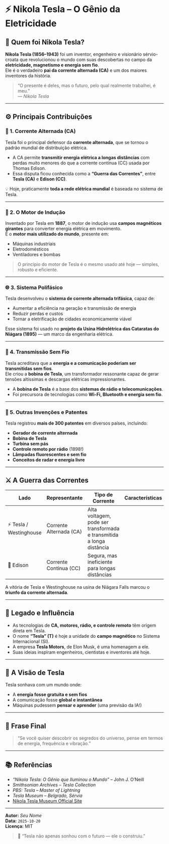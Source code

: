 # ⚡ Nikola Tesla – O Gênio da Eletricidade

## 👤 Quem foi Nikola Tesla?
**Nikola Tesla (1856–1943)** foi um inventor, engenheiro e visionário sérvio-croata que revolucionou o mundo com suas descobertas no campo da **eletricidade, magnetismo e energia sem fio**.  
Ele é o verdadeiro **pai da corrente alternada (CA)** e um dos maiores inventores da história.

> “O presente é deles, mas o futuro, pelo qual realmente trabalhei, é meu.”  
> — *Nikola Tesla*

---

## ⚙️ Principais Contribuições

### 🔌 1. Corrente Alternada (CA)
Tesla foi o principal defensor da **corrente alternada**, que se tornou o padrão mundial de distribuição elétrica.

- A CA permite **transmitir energia elétrica a longas distâncias** com perdas muito menores do que a corrente contínua (CC) usada por Thomas Edison.  
- Essa disputa ficou conhecida como a **“Guerra das Correntes”**, entre **Tesla (CA)** e **Edison (CC)**.

💡 Hoje, praticamente **toda a rede elétrica mundial** é baseada no sistema de Tesla.

---

### 🔋 2. O Motor de Indução
Inventado por Tesla em **1887**, o motor de indução usa **campos magnéticos girantes** para converter energia elétrica em movimento.  
É o **motor mais utilizado do mundo**, presente em:
- Máquinas industriais  
- Eletrodomésticos  
- Ventiladores e bombas  

> O princípio do motor de Tesla é o mesmo usado até hoje — simples, robusto e eficiente.

---

### 🌐 3. Sistema Polifásico
Tesla desenvolveu o **sistema de corrente alternada trifásica**, capaz de:
- Aumentar a eficiência na geração e transmissão de energia  
- Reduzir perdas e custos  
- Tornar a eletrificação de cidades economicamente viável  

Esse sistema foi usado no **projeto da Usina Hidrelétrica das Cataratas do Niágara (1895)** — um marco da engenharia elétrica.

---

### 📡 4. Transmissão Sem Fio
Tesla acreditava que a **energia e a comunicação poderiam ser transmitidas sem fios**.  
Ele criou a **bobina de Tesla**, um transformador ressonante capaz de gerar tensões altíssimas e descargas elétricas impressionantes.

- A **bobina de Tesla** é a base dos **sistemas de rádio e telecomunicações**.  
- Foi precursora de tecnologias como **Wi-Fi, Bluetooth e energia sem fio**.  

---

### 🧠 5. Outras Invenções e Patentes
Tesla registrou **mais de 300 patentes** em diversos países, incluindo:
- **Gerador de corrente alternada**  
- **Bobina de Tesla**  
- **Turbina sem pás**  
- **Controle remoto por rádio** (1898!)  
- **Lâmpadas fluorescentes e sem fio**  
- **Conceitos de radar e energia livre**

---

## ⚔️ A Guerra das Correntes
| Lado | Representante | Tipo de Corrente | Características |
|------|----------------|------------------|-----------------|
| ⚡ Tesla / Westinghouse | Corrente Alternada (CA) | Alta voltagem, pode ser transformada e transmitida a longa distância |
| 🔋 Edison | Corrente Contínua (CC) | Segura, mas ineficiente para longas distâncias |

A vitória de Tesla e Westinghouse na usina de Niágara Falls marcou o **triunfo da corrente alternada**.

---

## 🧩 Legado e Influência
- As tecnologias de **CA, motores, rádio, e controle remoto** têm origem direta em Tesla.  
- O nome **“Tesla” (T)** é hoje a unidade do **campo magnético** no Sistema Internacional (SI).  
- A empresa **Tesla Motors**, de Elon Musk, é uma homenagem a ele.  
- Suas ideias inspiram engenheiros, cientistas e inventores até hoje.

---


## 🔮 A Visão de Tesla
Tesla sonhava com um mundo onde:
- A **energia fosse gratuita e sem fios**  
- A comunicação fosse **global e instantânea**  
- Máquinas pudessem **pensar e aprender** (uma previsão da IA!)

---

## 🧭 Frase Final
> “Se você quiser descobrir os segredos do universo, pense em termos de energia, frequência e vibração.”

---

## 📚 Referências
- *“Nikola Tesla: O Gênio que Iluminou o Mundo”* – John J. O’Neill  
- *Smithsonian Archives – Tesla Collection*  
- *PBS: Tesla – Master of Lightning*  
- *Tesla Museum – Belgrado, Sérvia*  
- [Nikola Tesla Museum Official Site](https://teslamuseum.org/)

---

**Autor:** _Seu Nome_  
**Data:** `2025-10-20`  
**Licença:** MIT  

> 💬 “Tesla não apenas sonhou com o futuro — ele o construiu.”

